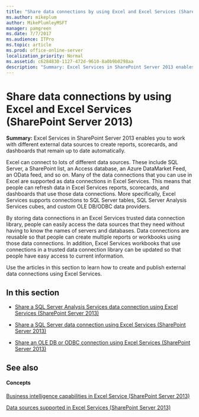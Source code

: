 ```yaml
---
title: "Share data connections by using Excel and Excel Services (SharePoint Server 2013)"
ms.author: mikeplum
author: MikePlumleyMSFT
manager: pamgreen
ms.date: 7/7/2017
ms.audience: ITPro
ms.topic: article
ms.prod: office-online-server
localization_priority: Normal
ms.assetid: c6284830-1127-472d-9610-8a0b9b0298aa
description: "Summary: Excel Services in SharePoint Server 2013 enables you to work with different external data sources to create reports, scorecards, and dashboards that remain up to date automatically."
---
```


# Share data connections by using Excel and Excel Services (SharePoint Server 2013)

 **Summary:** Excel Services in SharePoint Server 2013 enables you to work with different external data sources to create reports, scorecards, and dashboards that remain up to date automatically. 
  
Excel can connect to lots of different data sources. These include SQL Server, a SharePoint list, an Access database, an Azure DataMarket Feed, an OData feed, and so on. Many of the data connections that you can use in Excel are supported as data connections in Excel Services. This means that people can refresh data in Excel Services reports, scorecards, and dashboards that use those data connections. More specifically, Excel Services supports connections to SQL Server tables, SQL Server Analysis Services cubes, and custom OLE DB/ODBC data providers.
  
By storing data connections in an Excel Services trusted data connection library, people can easily access the data sources that they need without having to know the names of servers and databases. Data connections are reusable so that people can create multiple reports or workbooks using those data connections. In addition, Excel Services workbooks that use connections in a trusted data connection library can be updated so that people have easy access to current information.
  
Use the articles in this section to learn how to create and publish external data connections using Excel Services.
  
## In this section

- [Share a SQL Server Analysis Services data connection using Excel Services (SharePoint Server 2013)](share-a-sql-server-analysis-services-data-connection-using-excel-services-sharep.md)
    
- [Share a SQL Server data connection using Excel Services (SharePoint Server 2013)](share-a-sql-server-data-connection-using-excel-services-sharepoint-server-2013.md)
    
- [Share an OLE DB or ODBC connection using Excel Services (SharePoint Server 2013)](share-an-ole-db-or-odbc-connection-using-excel-services-sharepoint-server-2013.md)
    
## See also

#### Concepts

[Business intelligence capabilities in Excel Service (SharePoint Server 2013)](bi-capabilities-in-excel-and-excel-services.md)
  
[Data sources supported in Excel Services (SharePoint Server 2013)](data-sources-supported-in-excel-services-sharepoint-server-2013.md)


